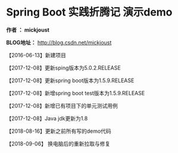 # Spring Boot 实践折腾记 演示demo

**作者 ： mickjoust**

**BLOG地址：** http://blog.csdn.net/mickjoust

【2016-06-13】新建项目

【2017-12-08】更新sping版本为5.0.2.RELEASE

【2017-12-08】更新spring boot版本为1.5.9.RELEASE

【2017-12-08】新增spring boot test版本为1.5.9.RELEASE

【2017-12-08】新增已有项目下的单元测试用例

【2017-12-08】Java jdk更新为1.8

【2018-08-16】更新之前所有写的demo代码

【2018-09-06】 换电脑后的重新拉取与修复